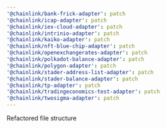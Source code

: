 ```yaml
---
'@chainlink/bank-frick-adapter': patch
'@chainlink/icap-adapter': patch
'@chainlink/iex-cloud-adapter': patch
'@chainlink/intrinio-adapter': patch
'@chainlink/kaiko-adapter': patch
'@chainlink/nft-blue-chip-adapter': patch
'@chainlink/openexchangerates-adapter': patch
'@chainlink/polkadot-balance-adapter': patch
'@chainlink/polygon-adapter': patch
'@chainlink/stader-address-list-adapter': patch
'@chainlink/stader-balance-adapter': patch
'@chainlink/tp-adapter': patch
'@chainlink/tradingeconomics-test-adapter': patch
'@chainlink/twosigma-adapter': patch
---
```


Refactored file structure
